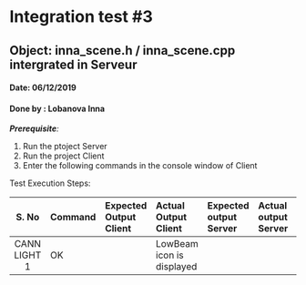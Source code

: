 # Integration test #3
## Object: inna_scene.h / inna_scene.cpp intergrated in **Serveur**
#### Date: 06/12/2019 
#### Done by : Lobanova Inna
_**Prerequisite**:_
1. Run the ptoject Server 
2. Run the project Client
3. Enter the following commands in the console window of Client

Test Execution Steps:



| S. No| Command | Expected Output Client       | Actual Output Client | Expected output Server | Actual output Server | Test Result| Test Comments |
| :--: | :--  | :--- | :--  | :--  | :--------- | :--:  | :--  |
|CANN LIGHT 1 | OK | | LowBeam icon is displayed| | | |